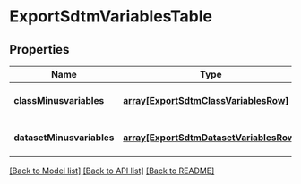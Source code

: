 # ExportSdtmVariablesTable

## Properties
Name | Type | Description | Notes
------------ | ------------- | ------------- | -------------
**classMinusvariables** | [**array[ExportSdtmClassVariablesRow]**](ExportSdtmClassVariablesRow.md) |  | [optional] [default to null]
**datasetMinusvariables** | [**array[ExportSdtmDatasetVariablesRow]**](ExportSdtmDatasetVariablesRow.md) |  | [optional] [default to null]

[[Back to Model list]](../README.md#documentation-for-models) [[Back to API list]](../README.md#documentation-for-api-endpoints) [[Back to README]](../README.md)


